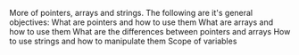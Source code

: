 More of pointers, arrays and strings.
The following are it's general objectives:
What are pointers and how to use them
What are arrays and how to use them
What are the differences between pointers and arrays
How to use strings and how to manipulate them
Scope of variables
